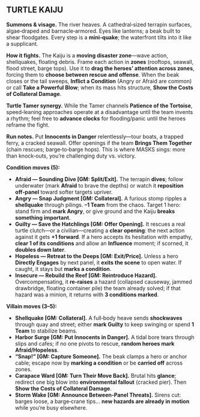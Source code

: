 ## TURTLE KAIJU

**Summons & visage.** The river heaves. A cathedral‑sized terrapin surfaces, algae‑draped and barnacle‑armored. Eyes like lanterns; a beak built to shear floodgates. Every step is a **mini‑quake**; the waterfront tilts into it like a supplicant.

**How it fights.** The Kaiju is a **moving disaster zone**—wave action, shellquakes, floating debris. Frame each action in **zones** (rooftops, seawall, flood street, barge tops). Use it to **drag the heroes’ attention across zones**, forcing them to **choose between rescue and offense**. When the beak closes or the tail sweeps, **Inflict a Condition** (Angry or Afraid are common) or call **Take a Powerful Blow**; when its mass hits structure, **Show the Costs of Collateral Damage**.  

**Turtle Tamer synergy.** While the Tamer channels **Patience of the Tortoise**, speed‑leaning approaches operate at a disadvantage until the team invents a rhythm; feel free to **advance clocks** for flooding/panic until the heroes reframe the fight. 

**Run notes.** Put **Innocents in Danger** relentlessly—tour boats, a trapped ferry, a cracked seawall. Offer openings if the team **Brings Them Together** (chain rescues; barge‑to‑barge hops). This is where MASKS sings: more than knock‑outs, you’re challenging duty vs. victory.  

**Condition moves (5):**

* **Afraid — Sounding Dive [GM: Split/Exit].** The terrapin **dives**; follow underwater (mark **Afraid** to brave the depths) or watch it **reposition off‑panel** toward softer targets upriver. 
* **Angry — Snap Judgment [GM: Collateral].** A furious stomp ripples a **shellquake** through pilings. **–1 Team** from the chaos. Target 1 hero: stand firm and **mark Angry**, or give ground and the Kaiju **breaks something important**. 
* **Guilty — Save the Hatchlings [GM: Offer Opening].** It rescues a real turtle clutch—or a civilian—creating a **clear opening**: the next action against it gets **+1 forward**. If a hero accepts its hesitation with empathy, **clear 1 of its conditions** and allow an **Influence** moment; if scorned, it **doubles down later**. 
* **Hopeless — Retreat to the Deeps [GM: Exit/Price].** Unless a hero **Directly Engages** by next panel, it **exits the scene** to open water. If caught, it stays but **marks a condition**. 
* **Insecure — Rebuild the Reef [GM: Reintroduce Hazard].** Overcompensating, it **re‑raises** a hazard (collapsed causeway, jammed drawbridge, floating container pile) the team already solved; if that hazard was a minion, it returns with **3 conditions marked**. 

**Villain moves (3–5):**

* **Shellquake [GM: Collateral].** A full‑body heave sends **shockwaves** through quay and street; either **mark Guilty** to keep swinging or spend **1 Team** to stabilize beams. 
* **Harbor Surge [GM: Put Innocents in Danger].** A tidal bore tears through slips and cafes; if no one pivots to rescue, **random heroes mark Afraid/Hopeless**. 
* **“Snap!” [GM: Capture Someone].** The beak clamps a hero or anchor cable; escape now by **marking a condition** or be **carried off** across zones. 
* **Carapace Ward [GM: Turn Their Move Back].** Brutal hits **glance**; redirect one big blow into **environmental fallout** (cracked pier). Then **Show the Costs of Collateral Damage**. 
* **Storm Wake [GM: Announce Between‑Panel Threats].** Sirens cut: barges loose, a barge‑crane tips… **new hazards are already in motion** while you’re busy elsewhere. 
